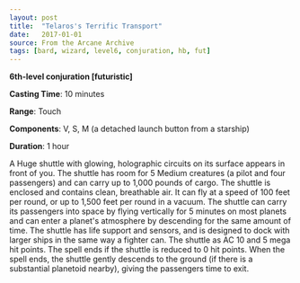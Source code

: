 ```yaml
---
layout: post
title:  "Telaros's Terrific Transport"
date:   2017-01-01
source: From the Arcane Archive
tags: [bard, wizard, level6, conjuration, hb, fut]
---
```


**6th-level conjuration [futuristic]**

**Casting Time**: 10 minutes

**Range**: Touch

**Components**: V, S, M (a detached launch button from a starship)

**Duration**: 1 hour

A Huge shuttle with glowing, holographic circuits on its surface appears in front of you. The shuttle has room for 5 Medium creatures (a pilot and four passengers) and can carry up to 1,000 pounds of cargo. The shuttle is enclosed and contains clean, breathable air. It can fly at a speed of 100 feet per round, or up to 1,500 feet per round in a vacuum. The shuttle can carry its passengers into space by flying vertically for 5 minutes on most planets and can enter a planet's atmosphere by descending for the same amount of time. The shuttle has life support and sensors, and is designed to dock with larger ships in the same way a fighter can.
The shuttle as AC 10 and 5 mega hit points. The spell ends if the shuttle is reduced to 0 hit points. When the spell ends, the shuttle gently descends to the ground (if there is a substantial planetoid nearby), giving the passengers time to exit.
